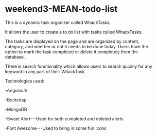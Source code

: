 # weekend3-MEAN-todo-list

This is a dynamic task organizer called WhackTasks.

It allows the user to create a to do list with tasks called WhackTasks.

The tasks are displayed on the page and are organized by content, category, and whether or not it needs to be done today. Users have the option to mark the task completed or delete it completely from the database.

There is search functionality which allows users to search quickly for any keyword in any part of their WhackTask.

Technologies used:

-AngularJS

-Bootstrap

-MongoDB

-Sweet Alert---Used for both completed and deleted alerts

-Font Awesome---Used to bring in some fun icons